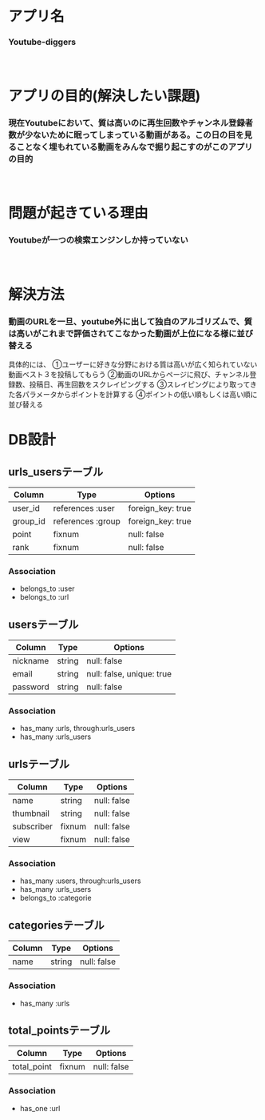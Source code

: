 # アプリ名

### Youtube-diggers
　　

# アプリの目的(解決したい課題)

### 現在Youtubeにおいて、質は高いのに再生回数やチャンネル登録者数が少ないために眠ってしまっている動画がある。この日の目を見ることなく埋もれている動画をみんなで掘り起こすのがこのアプリの目的
　　

# 問題が起きている理由

### Youtubeが一つの検索エンジンしか持っていない
　　

# 解決方法

### 動画のURLを一旦、youtube外に出して独自のアルゴリズムで、質は高いがこれまで評価されてこなかった動画が上位になる様に並び替える
具体的には、
①ユーザーに好きな分野における質は高いが広く知られていない動画ベスト３を投稿してもらう
②動画のURLからページに飛び、チャンネル登録数、投稿日、再生回数をスクレイピングする
③スレイピングにより取ってきた各パラメータからポイントを計算する
④ポイントの低い順もしくは高い順に並び替える


# DB設計


## urls_usersテーブル
|Column|Type|Options|
|------|----|-------|
|user_id|references :user|foreign_key: true|
|group_id|references :group|foreign_key: true|
|point|fixnum|null: false|
|rank|fixnum|null: false|

### Association
- belongs_to :user
- belongs_to :url


## usersテーブル
|Column|Type|Options|
|------|----|-------|
|nickname|string|null: false|
|email|string|null: false, unique: true|
|password|string|null: false|

### Association
- has_many :urls, through:urls_users
- has_many :urls_users


## urlsテーブル
|Column|Type|Options|
|------|----|-------|
|name|string|null: false|
|thumbnail|string|null: false|
|subscriber|fixnum|null: false|
|view|fixnum|null: false|

### Association
- has_many :users, through:urls_users
- has_many :urls_users
- belongs_to :categorie


## categoriesテーブル
|Column|Type|Options|
|------|----|-------|
|name|string|null: false|

### Association
- has_many :urls


## total_pointsテーブル
|Column|Type|Options|
|------|----|-------|
|total_point|fixnum|null: false|

### Association
- has_one :url
